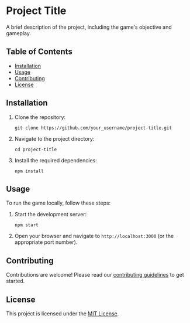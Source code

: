 # Project Title

A brief description of the project, including the game's objective and gameplay.

## Table of Contents

- [Installation](#installation)
- [Usage](#usage)
- [Contributing](#contributing)
- [License](#license)

## Installation

1. Clone the repository:
   ```
   git clone https://github.com/your_username/project-title.git
   ```
2. Navigate to the project directory:
   ```
   cd project-title
   ```
3. Install the required dependencies:
   ```
   npm install
   ```

## Usage

To run the game locally, follow these steps:

1. Start the development server:
   ```
   npm start
   ```
2. Open your browser and navigate to `http://localhost:3000` (or the appropriate port number).

## Contributing

Contributions are welcome! Please read our [contributing guidelines](CONTRIBUTING.md) to get started.

## License

This project is licensed under the [MIT License](LICENSE.md).